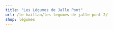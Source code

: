 ```yaml
---
title: "Les Légumes de Jalle Pont"
url: /le-haillan/les-legumes-de-jalle-pont-2/
shop: légumes
---
```

